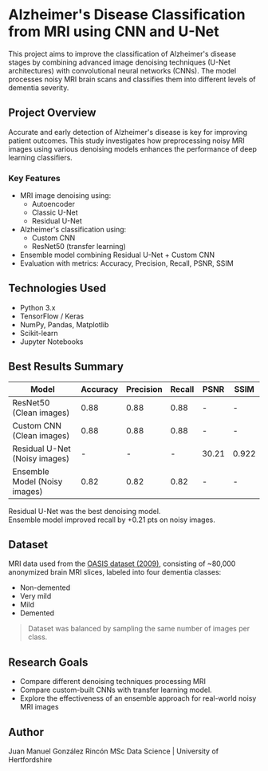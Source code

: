 # Alzheimer's Disease Classification from MRI using CNN and U-Net

This project aims to improve the classification of Alzheimer's disease stages by combining advanced image denoising techniques (U-Net architectures) with convolutional neural networks (CNNs). The model processes noisy MRI brain scans and classifies them into different levels of dementia severity.

## Project Overview

Accurate and early detection of Alzheimer's disease is key for improving patient outcomes. This study investigates how preprocessing noisy MRI images using various denoising models enhances the performance of deep learning classifiers.

### Key Features

- MRI image denoising using:
  - Autoencoder
  - Classic U-Net
  - Residual U-Net
- Alzheimer's classification using:
  - Custom CNN
  - ResNet50 (transfer learning)
- Ensemble model combining Residual U-Net + Custom CNN
- Evaluation with metrics: Accuracy, Precision, Recall, PSNR, SSIM

## Technologies Used

- Python 3.x
- TensorFlow / Keras
- NumPy, Pandas, Matplotlib
- Scikit-learn
- Jupyter Notebooks

## Best Results Summary

| Model            | Accuracy | Precision | Recall | PSNR   | SSIM  |
|------------------|----------|-----------|--------|--------|-------|
| ResNet50 (Clean images)        | 0.88     | 0.88      | 0.88   |   -    |   -   |
| Custom CNN (Clean images)       | 0.88     | 0.88      | 0.88   |   -    |   -   |
| Residual U-Net (Noisy images)   |   -      |    -      |   -    | 30.21  | 0.922 |
| Ensemble Model (Noisy images)   | 0.82     | 0.82      | 0.82   |   -    |   -   |

 Residual U-Net was the best denoising model.  
 Ensemble model improved recall by +0.21 pts on noisy images.

## Dataset

MRI data used from the [OASIS dataset (2009)](https://www.oasis-brains.org/), consisting of ~80,000 anonymized brain MRI slices, labeled into four dementia classes:
- Non-demented
- Very mild
- Mild
- Demented

> Dataset was balanced by sampling the same number of images per class.

##  Research Goals

- Compare different denoising techniques processing MRI
- Compare custom-built CNNs with transfer learning model.
- Explore the effectiveness of an ensemble approach for real-world noisy MRI images

##  Author

Juan Manuel González Rincón
MSc Data Science | University of Hertfordshire
